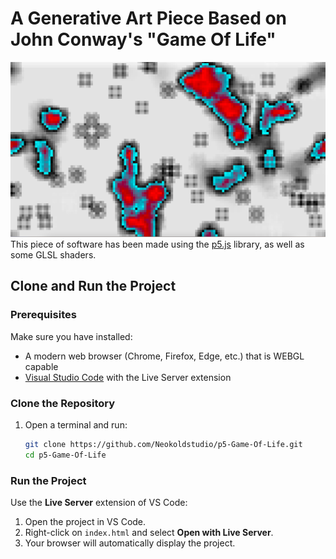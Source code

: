 # A Generative Art Piece Based on John Conway's "Game Of Life"

![piece exemple](assets/ex1.png)
This piece of software has been made using the [p5.js](https://p5js.org/) library, as well as some GLSL shaders.

## Clone and Run the Project

### Prerequisites
Make sure you have installed:
- A modern web browser (Chrome, Firefox, Edge, etc.) that is WEBGL capable
- [Visual Studio Code](https://code.visualstudio.com/) with the Live Server extension

### Clone the Repository

1. Open a terminal and run:
   ```sh
   git clone https://github.com/Neokoldstudio/p5-Game-Of-Life.git
   cd p5-Game-Of-Life
   ```

### Run the Project

Use the **Live Server** extension of VS Code:
1. Open the project in VS Code.
2. Right-click on `index.html` and select **Open with Live Server**.
3. Your browser will automatically display the project.
